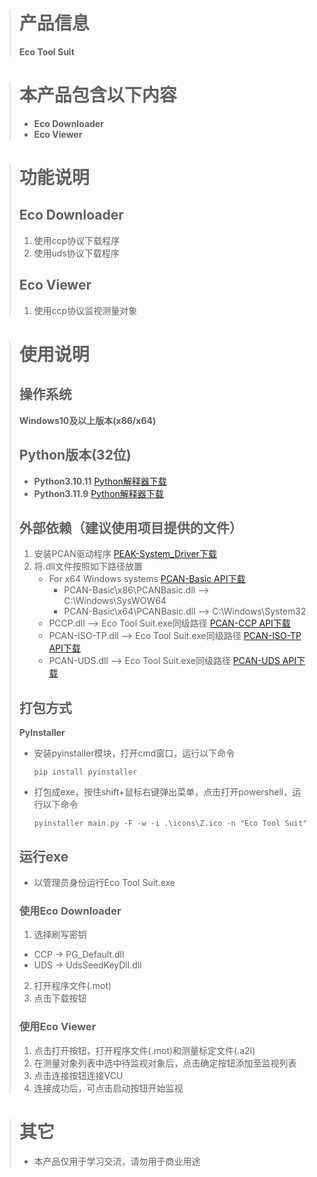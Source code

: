 > # 产品信息
> **Eco Tool Suit**


> # 本产品包含以下内容
> * **Eco Downloader**
> * **Eco Viewer**


> # 功能说明
> ## Eco Downloader
> 1. 使用ccp协议下载程序
> 2. 使用uds协议下载程序
> ## Eco Viewer
> 1. 使用ccp协议监视测量对象


> # 使用说明
> ## 操作系统
> **Windows10及以上版本(x86/x64)**
> ## Python版本(32位)
> * **Python3.10.11** [Python解释器下载](https://www.python.org/ftp/python/3.10.11/python-3.10.11.exe)
> * **Python3.11.9** [Python解释器下载](https://www.python.org/ftp/python/3.11.9/python-3.11.9.exe)
> ## 外部依赖（建议使用项目提供的文件）
> 1. 安装PCAN驱动程序 [PEAK-System_Driver下载](https://peak-system.com.cn/wp-content/uploads/2024/07/PEAK-System_Driver-Setup-v4.5.0.zip)
> 2. 将.dll文件按照如下路径放置
>    * For x64 Windows systems [PCAN-Basic API下载](https://peak-system.com.cn/wp-content/uploads/2023/05/PCAN-Basic_Windows-4.7.zip)
>      - PCAN-Basic\x86\PCANBasic.dll --> C:\Windows\SysWOW64
>      - PCAN-Basic\x64\PCANBasic.dll --> C:\Windows\System32
>    * PCCP.dll --> Eco Tool Suit.exe同级路径 [PCAN-CCP API下载](https://peak-system.com.cn/wp-content/uploads/2022/06/PCAN-CCP.zip)
>    * PCAN-ISO-TP.dll --> Eco Tool Suit.exe同级路径 [PCAN-ISO-TP API下载](https://peak-system.com.cn/wp-content/uploads/2022/06/PCAN-ISO-TP.zip)
>    * PCAN-UDS.dll --> Eco Tool Suit.exe同级路径 [PCAN-UDS API下载](https://peak-system.com.cn/wp-content/uploads/2023/05/PCAN-UDS.zip)
> ## 打包方式
> **PyInstaller**
> * 安装pyinstaller模块，打开cmd窗口，运行以下命令
> 
>   `pip install pyinstaller`
> * 打包成exe，按住shift+鼠标右键弹出菜单，点击打开powershell，运行以下命令
> 
>   `pyinstaller main.py -F -w -i .\icons\Z.ico -n "Eco Tool Suit"`
> 
> ## 运行exe
> * 以管理员身份运行Eco Tool Suit.exe
> 
> ### 使用Eco Downloader
> 1. 选择刷写密钥
>   * CCP -> PG_Default.dll
>   * UDS -> UdsSeedKeyDll.dll
> 2. 打开程序文件(.mot)
> 3. 点击下载按钮
>
> ### 使用Eco Viewer
> 1. 点击打开按钮，打开程序文件(.mot)和测量标定文件(.a2l)
> 2. 在测量对象列表中选中待监视对象后，点击确定按钮添加至监视列表
> 3. 点击连接按钮连接VCU
> 4. 连接成功后，可点击启动按钮开始监视

> # 其它
> * 本产品仅用于学习交流，请勿用于商业用途
